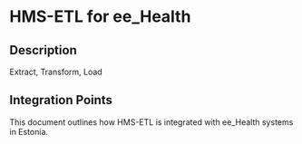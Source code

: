 # HMS-ETL for ee_Health

## Description

Extract, Transform, Load

## Integration Points

This document outlines how HMS-ETL is integrated with ee_Health systems in Estonia.
